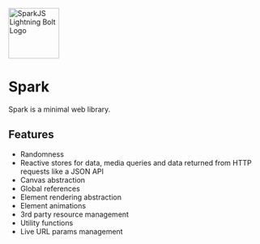 <br/>
<img height="100" width="100" src="https://i.imgur.com/rTGqAIO.png" title="Spark" alt="SparkJS Lightning Bolt Logo"/>

# Spark

Spark is a minimal web library.

## Features

- Randomness
- Reactive stores for data, media queries and data returned from HTTP requests like a JSON API
- Canvas abstraction
- Global references
- Element rendering abstraction
- Element animations
- 3rd party resource management
- Utility functions
- Live URL params management
